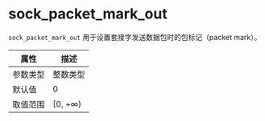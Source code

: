 # sock_packet_mark_out

`sock_packet_mark_out` 用于设置套接字发送数据包时的包标记（packet mark）。

|  属性    | 描述     |
|----------|---------|
| 参数类型 |   整数类型      |
| 默认值   | 0     |
| 取值范围 | [0, +∞)  |
